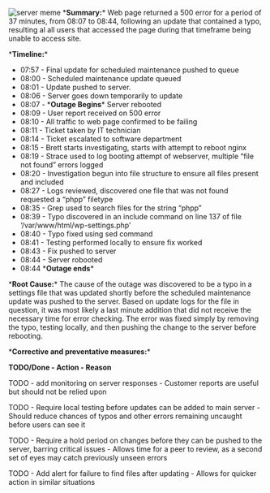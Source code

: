 ![server meme](https://preview.redd.it/t7r4r2643hv21.jpg?auto=webp&s=bdbbf4f0f8edc5141c0a7940ad601f0f94eec01b)
\***Summary:**\* Web page returned a 500 error for a period of 37 minutes, from 08:07 to 08:44, following an update that contained a typo, resulting al all users that accessed the page during that timeframe being unable to access site.

\***Timeline:**\*
* 07:57 - Final update for scheduled maintenance pushed to queue
* 08:00 - Scheduled maintenance update queued
* 08:01 - Update pushed to server.
* 08:06 - Server goes down temporarily to update
* 08:07 - \***Outage Begins**\* Server rebooted
* 08:09 - User report received on 500 error
* 08:10 - All traffic to web page confirmed to be failing
* 08:11 - Ticket taken by IT technician
* 08:14 - Ticket escalated to software department
* 08:15 - Brett starts investigating, starts with attempt to reboot nginx
* 08:19 - Strace used to log booting attempt of webserver, multiple “file not found” errors logged
* 08:20 - Investigation begun into file structure to ensure all files present and included
* 08:27 - Logs reviewed, discovered one file that was not found requested a “phpp” filetype
* 08:35 - Grep used to search files for the string “phpp”
* 08:39 - Typo discovered in an include command on line 137 of file ‘/var/www/html/wp-settings.php’
* 08:40 - Typo fixed using sed command
* 08:41 - Testing performed locally to ensure fix worked
* 08:43 - Fix pushed to server
* 08:44 - Server robooted
* 08:44 \***Outage ends**\*

\***Root Cause:**\* The cause of the outage was discovered to be a typo in a settings file that was updated shortly before the scheduled maintenance update was pushed to the server. Based on update logs for the file in question, it was most likely a last minute addition that did not receive the necessary time for error checking. The error was fixed simply by removing the typo, testing locally, and then pushing the change to the server before rebooting.

\***Corrective and preventative measures:**\*

**TODO/Done - Action - Reason**

TODO - add monitoring on server responses - Customer reports are useful but should not be relied upon

TODO - Require local testing before updates can be added to main server - Should reduce chances of typos and other errors remaining uncaught before users can see it

TODO - Require a hold period on changes before they can be pushed to the server, barring critical issues - Allows time for a peer to review, as a second set of eyes may catch previously unseen errors

TODO - Add alert for failure to find files after updating - Allows for quicker action in similar situations
